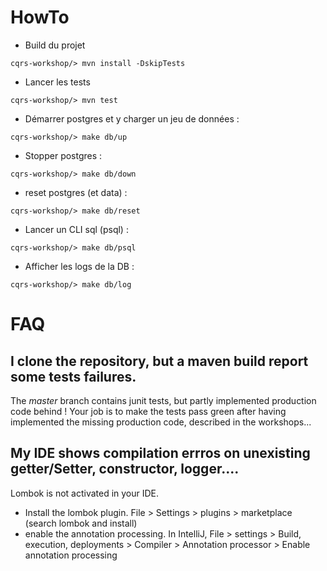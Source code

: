 HowTo
=====
* Build du projet
```
cqrs-workshop/> mvn install -DskipTests
```
* Lancer les tests
```
cqrs-workshop/> mvn test
```
* Démarrer postgres et y charger un jeu de données :
```
cqrs-workshop/> make db/up
```
* Stopper postgres :
```
cqrs-workshop/> make db/down
```
* reset postgres (et data) :
```
cqrs-workshop/> make db/reset
```
* Lancer un CLI sql (psql) :
```
cqrs-workshop/> make db/psql
```
* Afficher les logs de la DB :
```
cqrs-workshop/> make db/log
```

FAQ
===
## I clone the repository, but a maven build report some tests failures.
The *master* branch contains junit tests, but partly implemented production code behind ! Your job is to make the tests pass green after having implemented the missing production code, described in the workshops...

## My IDE shows compilation errros on unexisting getter/Setter, constructor, logger....
Lombok is not activated in your IDE. 
* Install the lombok plugin. File > Settings > plugins > marketplace (search lombok and install)
* enable the annotation processing. In IntelliJ, File > settings > Build, execution, deployments > Compiler > Annotation processor > Enable annotation processing
